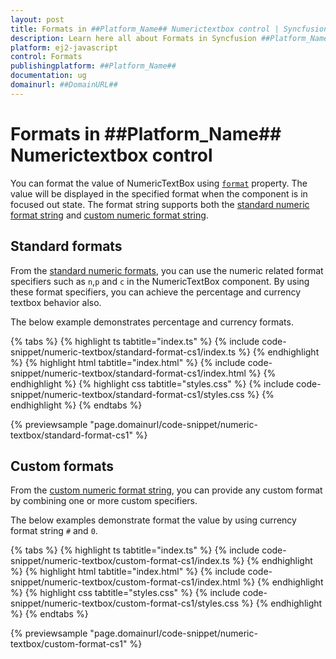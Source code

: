 ```yaml
---
layout: post
title: Formats in ##Platform_Name## Numerictextbox control | Syncfusion
description: Learn here all about Formats in Syncfusion ##Platform_Name## Numerictextbox control of Syncfusion Essential JS 2 and more.
platform: ej2-javascript
control: Formats 
publishingplatform: ##Platform_Name##
documentation: ug
domainurl: ##DomainURL##
---
```


# Formats in ##Platform_Name## Numerictextbox control

You can format the value of NumericTextBox using [`format`](../api/numerictextbox#format) property. The value will be displayed in the specified format when the component is in focused out state. The format string supports both the [standard numeric format string](../common/internationalization#supported-format-string/) and [custom numeric format string](../common/internationalization#custom-number-formatting-and-parsing/).

## Standard formats

From the [standard numeric formats](../common/internationalization#supported-format-string/), you can use the numeric related format specifiers such as `n`,`p` and `c` in the NumericTextBox component. By using these format specifiers, you can achieve the percentage and currency textbox behavior also.

The below example demonstrates percentage and currency formats.

{% tabs %}
{% highlight ts tabtitle="index.ts" %}
{% include code-snippet/numeric-textbox/standard-format-cs1/index.ts %}
{% endhighlight %}
{% highlight html tabtitle="index.html" %}
{% include code-snippet/numeric-textbox/standard-format-cs1/index.html %}
{% endhighlight %}
{% highlight css tabtitle="styles.css" %}
{% include code-snippet/numeric-textbox/standard-format-cs1/styles.css %}
{% endhighlight %}
{% endtabs %}
          
{% previewsample "page.domainurl/code-snippet/numeric-textbox/standard-format-cs1" %}

## Custom formats

From the [custom numeric format string](../common/internationalization#custom-number-formatting-and-parsing/), you can provide any custom format by combining one or more custom specifiers.

The below examples demonstrate format the value by using currency format string `#` and `0`.

{% tabs %}
{% highlight ts tabtitle="index.ts" %}
{% include code-snippet/numeric-textbox/custom-format-cs1/index.ts %}
{% endhighlight %}
{% highlight html tabtitle="index.html" %}
{% include code-snippet/numeric-textbox/custom-format-cs1/index.html %}
{% endhighlight %}
{% highlight css tabtitle="styles.css" %}
{% include code-snippet/numeric-textbox/custom-format-cs1/styles.css %}
{% endhighlight %}
{% endtabs %}
          
{% previewsample "page.domainurl/code-snippet/numeric-textbox/custom-format-cs1" %}
